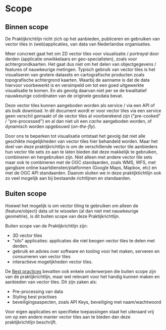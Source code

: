 # Scope

## Binnen scope

De Praktijkrichtlijn richt zich op het aanbieden, publiceren en gebruiken van vector tiles in (web)applicaties, van data van Nederlandse organisaties.

Meer concreet gaat het om 2D vector tiles voor visualisatie / _portrayal_ door derden (applicatie onwikkelaars en geo-specialisten), zoals voor achtergrondkaarten. Het gaat dus niet om het delen van objectgegevens / features of nauwkeurige metingen. Typisch gebruik van vector tiles is het visualiseren van grotere datasets en cartografische producten zoals topografische achtergrond kaarten. Waarbij de aanname is dat de data hiervoor voorbewerkt is en versimpeld om tot een goed uitgewerkte visualisatie te komen. En als gevolg daarvan niet per se de kwalitatief nauwkeurige coördinaten van de originele geodata bevat.

Deze vector tiles kunnen aangeboden worden als service / via een API of als bulk download. In dit document wordt er voor vector tiles via een service geen verschil gemaakt of de vector tiles al voorberekend zijn ("pre-cooked" / "pre-processed") en al dan niet uit een _cache_ aangeboden worden, of dynamisch worden opgebouwd (_on-the-fly_).

Door ons te beperken tot visualisatie ontstaat het gevolg dat niet alle geschikte mogelijkheden van vector tiles hier behandeld worden. Maar het doel van deze praktijkrichtlijn is om de verschillende vector tile aanbieders hun vector tile sets zo aan te laten bieden dat deze makkelijk te gebruiken, combineren en hergebruiken zijn. Niet alleen met andere vector tile sets maar ook te combineren met de OGC standaarden, zoals WMS, WFS, met gangbare online kaartdiensten/platformen (Google Maps, Mapbox, etc) en met de OGC API standaarden. Daarom sluiten we in deze praktijktichtlijn ook zo veel mogelijk aan bij bestaande richtlijnen en standaarden.

## Buiten scope

Hoewel het mogelijk is om vector tiling te gebruiken om alleen de (feature/object) data uit te wisselen (al dan niet met nauwkeurige geometrie), is dit buiten scope van deze Praktijkrichtlijn.

Buiten scope van de Praktijkrichtlijn zijn:
- 3D vector tiles
- "silo" applicaties: applicaties die niet beogen vector tiles te delen met derden.
- gebruik en advies over software en tooling voor het maken, serveren en consumeren van vector tiles
- interactieve mogelijkheden vector tiles.


De [Best practices](https://geonovum.github.io/vector-tiling-best-practices/) bevatten ook enkele onderwerpen die buiten scope zijn van de praktijkrichtlijn, maar wel relevant voor het handig kunnen maken en aanbieden van vector tiles. Dit zijn zaken als:
- Pre-processing van data
- Styling best practises
- beveiligingsaspecten, zoals API Keys, beveiliging met naam/wachtwoord

Voor eigen applicaties en specifieke toepassingen staat het uiteraard vrij om op een andere manier vector tiles aan te bieden dan deze praktijkrichtlijn beschrijft.
